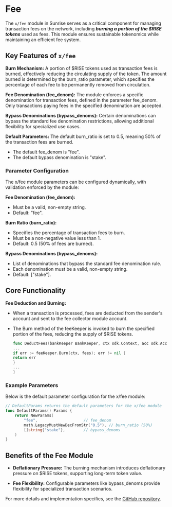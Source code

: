 # Fee



The `x/fee` module in Sunrise serves as a critical component for managing transaction fees on the network, including ***burning a portion of the $RISE tokens*** used as fees. This module ensures sustainable tokenomics while maintaining an efficient fee system.

## Key Features of `x/fee`

 **Burn Mechanism:**  A portion of $RISE tokens used as transaction fees is burned, effectively reducing the circulating supply of the token.
        The amount burned is determined by the burn_ratio parameter, which specifies the percentage of each fee to be permanently removed from circulation.

**Fee Denomination (fee_denom):** The module enforces a specific denomination for transaction fees, defined in the parameter fee_denom.
        Only transactions paying fees in the specified denomination are accepted.

**Bypass Denominations (bypass_denoms):** Certain denominations can bypass the standard fee denomination restrictions, allowing additional flexibility for specialized use cases.

**Default Parameters:** The default burn_ratio is set to 0.5, meaning 50% of the transaction fees are burned.
 - The default fee_denom is "fee".
 - The default bypass denomination is "stake".

### Parameter Configuration

The x/fee module parameters can be configured dynamically, with validation enforced by the module:

**Fee Denomination (fee_denom):**
   - Must be a valid, non-empty string.
   - Default: "fee".

**Burn Ratio (burn_ratio):**
   - Specifies the percentage of transaction fees to burn.
   - Must be a non-negative value less than 1.
- Default: 0.5 (50% of fees are burned).

**Bypass Denominations (bypass_denoms):**

   - List of denominations that bypass the standard fee denomination rule.
   - Each denomination must be a valid, non-empty string.
   - Default: ["stake"].

## Core Functionality

  **Fee Deduction and Burning:**
  - When a transaction is processed, fees are deducted from the sender's account and sent to the fee collector module account.
  - The Burn method of the feeKeeper is invoked to burn the specified portion of the fees, reducing the supply of $RISE tokens.

    ```go
    func DeductFees(bankKeeper BankKeeper, ctx sdk.Context, acc sdk.AccountI, fees sdk.Coins, feeKeeper feekeeper.Keeper) error {
    ...
    if err := feeKeeper.Burn(ctx, fees); err != nil {
    return err
    }
    ...
    }
    ```



### Example Parameters
Below is the default parameter configuration for the x/fee module:

```go
// DefaultParams returns the default parameters for the x/fee module
func DefaultParams() Params {
    return NewParams(
        "fee",                    // fee_denom
        math.LegacyMustNewDecFromStr("0.5"), // burn_ratio (50%)
        []string{"stake"},        // bypass_denoms
    )
}
```
## Benefits of the Fee Module

- **Deflationary Pressure:**
        The burning mechanism introduces deflationary pressure on $RISE tokens, supporting long-term token value.

- **Fee Flexibility:**
        Configurable parameters like bypass_denoms provide flexibility for specialized transaction scenarios.



For more details and implementation specifics, see the [GitHub repository](https://github.com/sunriselayer/sunrise/tree/main/x/fee).
